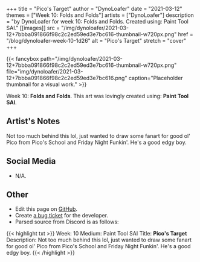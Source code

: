 +++
title =       "Pico's Target"
author =      "DynoLoafer"
date =        "2021-03-12"
themes =      ["Week 10: Folds and Folds"]
artists =     ["DynoLoafer"]
description = "by DynoLoafer for week 10: Folds and Folds. Created using: Paint Tool SAI."
[[images]]
              src = "/img/dynoloafer/2021-03-12+7bbba091866f98c2c2ed59ed3e7bc616-thumbnail-w720px.png"
              href = "/blog/dynoloafer-week-10-1d26"
              alt = "Pico's Target"
              stretch = "cover"
+++


{{< fancybox path="/img/dynoloafer/2021-03-12+7bbba091866f98c2c2ed59ed3e7bc616-thumbnail-w720px.png" file="img/dynoloafer/2021-03-12+7bbba091866f98c2c2ed59ed3e7bc616.png" caption="Placeholder thumbnail for a visual work." >}}


Week 10: **Folds and Folds**. This art was lovingly created using: **Paint Tool SAI**.

## Artist's Notes

Not too much behind this lol, just wanted to draw some fanart for good ol' Pico from Pico's School and Friday Night Funkin'. He's a good edgy boy.

## Social Media

- N/A.

## Other

- Edit this page on [GitHub](https://github.com/teaminkling/web-refresh/edit/main/content/blog/dynoloafer-week-10-1d26.md).
- Create [a bug ticket](https://github.com/teaminkling/web-refresh/issues/new?assignees=&labels=bug&template=problem-report.md&title=) for the developer.
- Parsed source from Discord is as follows:

{{< highlight txt >}}
Week: 10
Medium: Paint Tool SAI
Title: __Pico's Target__
Description: Not too much behind this lol, just wanted to draw some fanart for good ol' Pico from Pico's School and Friday Night Funkin'. He's a good edgy boy.
{{< /highlight >}}